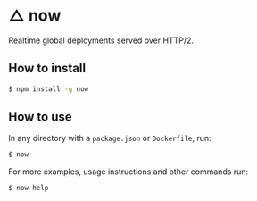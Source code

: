 # △ now

Realtime global deployments served over HTTP/2.

## How to install

```bash
$ npm install -g now
```

## How to use

In any directory with a `package.json` or `Dockerfile`, run:

```bash
$ now
```

For more examples, usage instructions and other commands run:

```bash
$ now help
```
